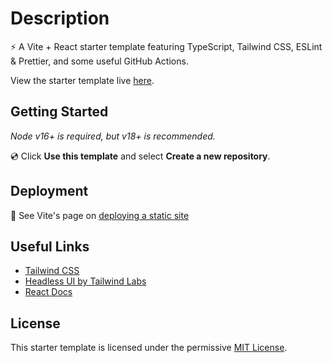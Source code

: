 # Description

⚡ A Vite + React starter template featuring TypeScript, Tailwind CSS, ESLint & Prettier, and some useful GitHub Actions.

View the starter template live [here](https://moovite.onrender.com).

## Getting Started

*Node v16+ is required, but v18+ is recommended.*

💿 Click **Use this template** and select **Create a new repository**.

## Deployment

🚀 See Vite's page on [deploying a static site](https://vitejs.dev/guide/static-deploy.html)

## Useful Links

-   [Tailwind CSS](https://tailwindcss.com/docs/installation)
-   [Headless UI by Tailwind Labs](https://headlessui.com/)
-   [React Docs](https://beta.reactjs.org/)

## License

This starter template is licensed under the permissive [MIT License](https://github.com/mooship/mooship-vite/blob/main/LICENSE).
